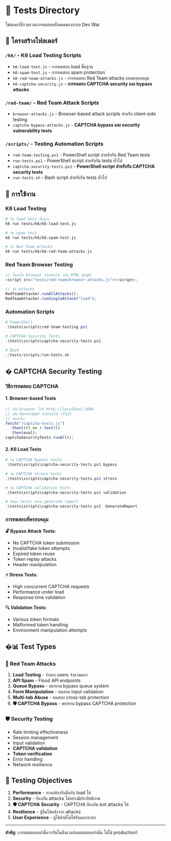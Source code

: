 # 🧪 Tests Directory

โฟลเดอร์นี้รวมรวมการทดสอบทั้งหมดของระบบ Dev War

## 📁 โครงสร้างโฟลเดอร์

### `/k6/` - K6 Load Testing Scripts

- `k6-load-test.js` - การทดสอบ load พื้นฐาน
- `k6-spam-test.js` - การทดสอบ spam protection
- `k6-red-team-attacks.js` - การทดสอบ Red Team attacks แบบครอบคลุม
- `k6-captcha-security.js` - **การทดสอบ CAPTCHA security และ bypass attacks**

### `/red-team/` - Red Team Attack Scripts

- `browser-attacks.js` - Browser-based attack scripts สำหรับ client-side testing
- `captcha-bypass-attacks.js` - **CAPTCHA bypass และ security vulnerability tests**

### `/scripts/` - Testing Automation Scripts

- `red-team-testing.ps1` - PowerShell script สำหรับรัน Red Team tests
- `run-tests.ps1` - PowerShell script สำหรับรัน tests ทั่วไป
- `captcha-security-tests.ps1` - **PowerShell script สำหรับรัน CAPTCHA security tests**
- `run-tests.sh` - Bash script สำหรับรัน tests ทั่วไป

## 🚀 การใช้งาน

### K6 Load Testing

```bash
# รัน load test พื้นฐาน
k6 run tests/k6/k6-load-test.js

# รัน spam test
k6 run tests/k6/k6-spam-test.js

# รัน Red Team attacks
k6 run tests/k6/k6-red-team-attacks.js
```

### Red Team Browser Testing

```javascript
// โหลดใน browser console หรือ HTML page
<script src="tests/red-team/browser-attacks.js"></script>;

// รัน attacks
RedTeamAttacker.runAllAttacks();
RedTeamAttacker.runSingleAttack("load");
```

### Automation Scripts

```powershell
# PowerShell
.\tests\scripts\red-team-testing.ps1

# CAPTCHA Security Tests
.\tests\scripts\captcha-security-tests.ps1

# Bash
./tests/scripts/run-tests.sh
```

## �️ CAPTCHA Security Testing

### วิธีการทดสอบ CAPTCHA

#### 1. Browser-based Tests

```javascript
// เปิด browser ไปที่ http://localhost:3000
// เปิด Developer Console (F12)
// รันคำสั่ง:
fetch("/captcha-tests.js")
  .then((r) => r.text())
  .then(eval);
captchaSecurityTests.runAll();
```

#### 2. K6 Load Tests

```powershell
# รัน CAPTCHA bypass tests
.\tests\scripts\captcha-security-tests.ps1 bypass

# รัน CAPTCHA stress tests
.\tests\scripts\captcha-security-tests.ps1 stress

# รัน CAPTCHA validation tests
.\tests\scripts\captcha-security-tests.ps1 validation

# รันทุก tests พร้อม generate report
.\tests\scripts\captcha-security-tests.ps1 -GenerateReport
```

### การทดสอบที่ครอบคลุม

**🔓 Bypass Attack Tests:**

- No CAPTCHA token submission
- Invalid/fake token attempts
- Expired token reuse
- Token replay attacks
- Header manipulation

**⚡ Stress Tests:**

- High concurrent CAPTCHA requests
- Performance under load
- Response time validation

**🔍 Validation Tests:**

- Various token formats
- Malformed token handling
- Environment manipulation attempts

## �📊 Test Types

### 🔴 Red Team Attacks

1. **Load Testing** - จำลอง users จำนวนมาก
2. **API Spam** - Flood API endpoints
3. **Queue Bypass** - พยายาม bypass queue system
4. **Form Manipulation** - ทดสอบ input validation
5. **Multi-tab Abuse** - ทดสอบ cross-tab protection
6. **🛡️ CAPTCHA Bypass** - พยายาม bypass CAPTCHA protection

### 🛡️ Security Testing

- Rate limiting effectiveness
- Session management
- Input validation
- **CAPTCHA validation**
- **Token verification**
- Error handling
- Network resilience

## 🎯 Testing Objectives

1. **Performance** - ระบบต้องรับมือกับ load ได้
2. **Security** - ป้องกัน attacks ได้อย่างมีประสิทธิภาพ
3. **🛡️ CAPTCHA Security** - CAPTCHA ป้องกัน bot attacks ได้
4. **Resilience** - กู้คืนได้หลังจาก attacks
5. **User Experience** - ผู้ใช้ปกติไม่ได้รับผลกระทบ

---

**สำคัญ:** การทดสอบเหล่านี้ควรรันในสิ่งแวดล้อมทดสอบเท่านั้น ไม่ใช่ production!

